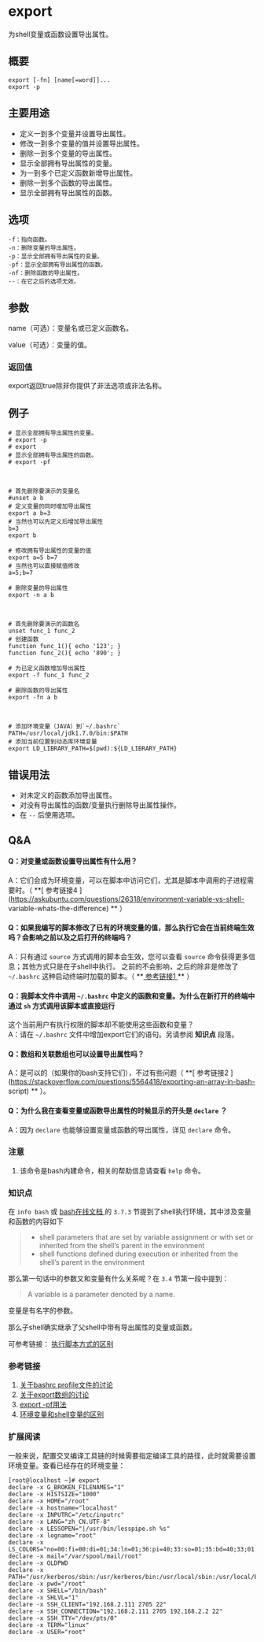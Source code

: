 #  export

为shell变量或函数设置导出属性。

##  概要

    
    
    export [-fn] [name[=word]]...
    export -p
    

##  主要用途

  * 定义一到多个变量并设置导出属性。 
  * 修改一到多个变量的值并设置导出属性。 
  * 删除一到多个变量的导出属性。 
  * 显示全部拥有导出属性的变量。 
  * 为一到多个已定义函数新增导出属性。 
  * 删除一到多个函数的导出属性。 
  * 显示全部拥有导出属性的函数。 

##  选项

    
    
    -f：指向函数。
    -n：删除变量的导出属性。
    -p：显示全部拥有导出属性的变量。
    -pf：显示全部拥有导出属性的函数。
    -nf：删除函数的导出属性。
    --：在它之后的选项无效。
    

##  参数

name（可选）：变量名或已定义函数名。

value（可选）：变量的值。

###  返回值

export返回true除非你提供了非法选项或非法名称。

##  例子

    
    
    # 显示全部拥有导出属性的变量。
    # export -p
    # export
    # 显示全部拥有导出属性的函数。
    # export -pf
    
    
    
    # 首先删除要演示的变量名
    #unset a b
    # 定义变量的同时增加导出属性
    export a b=3
    # 当然也可以先定义后增加导出属性
    b=3
    export b
    
    # 修改拥有导出属性的变量的值
    export a=5 b=7
    # 当然也可以直接赋值修改
    a=5;b=7
    
    # 删除变量的导出属性
    export -n a b
    
    
    
    # 首先删除要演示的函数名
    unset func_1 func_2
    # 创建函数
    function func_1(){ echo '123'; }
    function func_2(){ echo '890'; }
    
    # 为已定义函数增加导出属性
    export -f func_1 func_2
    
    # 删除函数的导出属性
    export -fn a b
    
    
    
    # 添加环境变量（JAVA）到`~/.bashrc`
    PATH=/usr/local/jdk1.7.0/bin:$PATH
    # 添加当前位置到动态库环境变量
    export LD_LIBRARY_PATH=$(pwd):${LD_LIBRARY_PATH}
    

##  错误用法

  * 对未定义的函数添加导出属性。 
  * 对没有导出属性的函数/变量执行删除导出属性操作。 
  * 在 ` -- ` 后使用选项。 

##  Q&A

####  Q：对变量或函数设置导出属性有什么用？

A：它们会成为环境变量，可以在脚本中访问它们，尤其是脚本中调用的子进程需要时。（ **[ 参考链接4
](https://askubuntu.com/questions/26318/environment-variable-vs-shell-
variable-whats-the-difference) ** ）

####  Q：如果我编写的脚本修改了已有的环境变量的值，那么执行它会在当前终端生效吗？会影响之前以及之后打开的终端吗？

A：只有通过 ` source ` 方式调用的脚本会生效，您可以查看 ` source ` 命令获得更多信息；其他方式只是在子shell中执行。
之前的不会影响，之后的除非是修改了 ` ~/.bashrc ` 这种启动终端时加载的脚本。（ **[ 参考链接1
](https://www.cnblogs.com/hongzg1982/articles/2101792.html) ** ）

####  Q：我脚本文件中调用 ` ~/.bashrc ` 中定义的函数和变量。为什么在新打开的终端中通过 ` sh ` 方式调用该脚本或直接运行

这个当前用户有执行权限的脚本却不能使用这些函数和变量？  
A：请在 ` ~/.bashrc ` 文件中增加export它们的语句。另请参阅 **知识点** 段落。

####  Q：数组和关联数组也可以设置导出属性吗？

A：是可以的（如果你的bash支持它们），不过有些问题（ **[ 参考链接2
](https://stackoverflow.com/questions/5564418/exporting-an-array-in-bash-
script) ** ）。

####  Q：为什么我在查看变量或函数导出属性的时候显示的开头是 ` declare ` ？

A：因为 ` declare ` 也能够设置变量或函数的导出属性，详见 ` declare ` 命令。

###  注意

  1. 该命令是bash内建命令，相关的帮助信息请查看 ` help ` 命令。 

###  知识点

在 ` info bash ` 或 [ bash在线文档
](http://www.gnu.org/software/bash/manual/bash.html) 的 ` 3.7.3 `
节提到了shell执行环境，其中涉及变量和函数的内容如下

>   * shell parameters that are set by variable assignment or with set or
> inherited from the shell’s parent in the environment
>   * shell functions defined during execution or inherited from the shell’s
> parent in the environment
>

那么第一句话中的参数又和变量有什么关系呢？在 ` 3.4 ` 节第一段中提到：

> A variable is a parameter denoted by a name.

变量是有名字的参数。

那么子shell确实继承了父shell中带有导出属性的变量或函数。

可参考链接： [ 执行脚本方式的区别
](https://blog.csdn.net/soaringlee_fighting/article/details/78759448)

###  参考链接

  1. [ 关于bashrc profile文件的讨论 ](https://www.cnblogs.com/hongzg1982/articles/2101792.html)
  2. [ 关于export数组的讨论 ](https://stackoverflow.com/questions/5564418/exporting-an-array-in-bash-script)
  3. [ export -pf用法 ](https://unix.stackexchange.com/questions/22796/can-i-export-functions-in-bash)
  4. [ 环境变量和shell变量的区别 ](https://askubuntu.com/questions/26318/environment-variable-vs-shell-variable-whats-the-difference)

###  扩展阅读

一般来说，配置交叉编译工具链的时候需要指定编译工具的路径，此时就需要设置环境变量。查看已经存在的环境变量：

    
    
    [root@localhost ~]# export
    declare -x G_BROKEN_FILENAMES="1"
    declare -x HISTSIZE="1000"
    declare -x HOME="/root"
    declare -x hostname="localhost"
    declare -x INPUTRC="/etc/inputrc"
    declare -x LANG="zh_CN.UTF-8"
    declare -x LESSOPEN="|/usr/bin/lesspipe.sh %s"
    declare -x logname="root"
    declare -x LS_COLORS="no=00:fi=00:di=01;34:ln=01;36:pi=40;33:so=01;35:bd=40;33;01:cd=40;33;01:or=01;05;37;41:mi=01;05;37;41:ex=01;32:*.cmd=01;32:*.exe=01;32:*.com=01;32:*.btm=01;32:*.bat=01;32:*.sh=01;32:*.csh=01;32:*.tar=01;31:*.tgz=01;31:*.arj=01;31:*.taz=01;31:*.lzh=01;31:*.zip=01;31:*.z=01;31:*.Z=01;31:*.gz=01;31:*.bz2=01;31:*.bz=01;31:*.tz=01;31:*.rpm=01;31:*.cpio=01;31:*.jpg=01;35:*.gif=01;35:*.bmp=01;35:*.xbm=01;35:*.xpm=01;35:*.png=01;35:*.tif=01;35:"
    declare -x mail="/var/spool/mail/root"
    declare -x OLDPWD
    declare -x PATH="/usr/kerberos/sbin:/usr/kerberos/bin:/usr/local/sbin:/usr/local/bin:/sbin:/bin:/usr/sbin:/usr/bin:/root/bin"
    declare -x pwd="/root"
    declare -x SHELL="/bin/bash"
    declare -x SHLVL="1"
    declare -x SSH_CLIENT="192.168.2.111 2705 22"
    declare -x SSH_CONNECTION="192.168.2.111 2705 192.168.2.2 22"
    declare -x SSH_TTY="/dev/pts/0"
    declare -x TERM="linux"
    declare -x USER="root"
    

